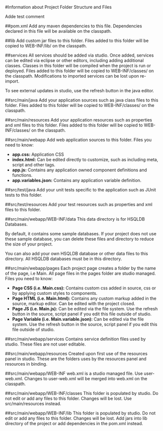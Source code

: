 #Information about Project Folder Structure and Files

Adde test comment

##pom.xml
  Add any maven dependencies to this file. Dependencies declared in this file will be available on the classpath.

##lib
  Add custom jar files to this folder. Files added to this folder will be copied to WEB-INF/lib/ on the classpath.

##services
  All services should be added via studio. Once added, services can be edited via eclipse or other editors, including adding additional classes. 
  Classes in this folder will be compiled when the project is run or deployed.
  Files added to this folder will be copied to WEB-INF/classes/ on the classpath.
  Modifications to imported services can be lost upon re-import.

  To see external updates in studio, use the refresh button in the java editor.
 
##src/main/java
  Add your application sources such as java class files to this folder. 
  Files added to this folder will be copied to WEB-INF/classes/ on the classpath.
  
##src/main/resources
  Add your application resources such as properties and xml files to this folder. 
  Files added to this folder will be copied to WEB-INF/classes/ on the classpath.

##src/main/webapp
  Add web application sources to this folder.
  Files you need to know:
  - **app.css:** Application CSS
  - **index.html:** Can be edited directly to customize, such as including meta, script and other tags.
  - **app.js:** Contains any application owned component definitions and functions.
  - **app.variables.json:** Contains any application variable definition.

##src/test/java
  Add your unit tests specific to the application such as JUnit tests to this folder.

##src/test/resources
  Add your test resources such as properties and xml files to this folder.

##src/main/webapp/WEB-INF/data
  This data directory is for HSQLDB Databases.
  
  By default, it contains some sample databases.
  If your project does not use these sample database, you can delete these files and directory to reduce the size of your project.

  You can also add your own HSQLDB database or other data files to this directory. All HSQLDB databases must be in this directory.

##src/main/webapp/pages
  Each project page creates a folder by the name of the page, i.e Main. 
  All page files in the pages folder are studio managed. 
  Files you need to know:
  - **Page CSS (i.e. Main.css):** Contains custom css added in source, css or by applying custom styles to components.
  - **Page HTML (i.e. Main.html):** Contains any custom markup added in the source, markup editor. Can be edited with the project closed.
  - **Page JS (i.e. Main.js):** Can be edited via the file system. Use the refresh button in the source, script panel if you edit this file outside of studio.
  - **Page Variable (i.e. Main.variable.json):** Can be edited via the file system. Use the refresh button in the source, script panel if you edit this file outside of studio.

##src/main/webapp/services
  Contains service definition files used by studio. These files are not user editable. 

##src/main/webapp/resources
  Created upon first use of the resources panel in studio. These are the folders uses by the resources panel and resources in binding. 

##src/main/webapp/WEB-INF
  web.xml is a studio managed file. Use user-web.xml. Changes to user-web.xml will be merged into web.xml on the classpath.

##src/main/webapp/WEB-INF/classes
  This folder is populated by studio. Do not edit or add any files to this folder. Changes will be lost. Use src/main/resources instead.

##src/main/webapp/WEB-INF/lib
  This folder is populated by studio. Do not edit or add any files to this folder. Changes will be lost. Add jars into lib directory of the project or add dependencies in the pom.xml instead.
